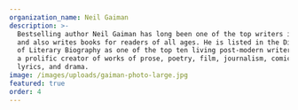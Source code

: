 ```yaml
---
organization_name: Neil Gaiman
description: >-
  Bestselling author Neil Gaiman has long been one of the top writers in comics,
  and also writes books for readers of all ages. He is listed in the Dictionary
  of Literary Biography as one of the top ten living post-modern writers, and is
  a prolific creator of works of prose, poetry, film, journalism, comics, song
  lyrics, and drama.
image: /images/uploads/gaiman-photo-large.jpg
featured: true
order: 4
---
```


